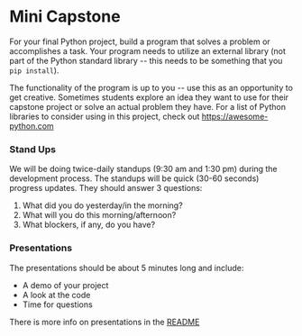 # Mini Capstone

For your final Python project, build a program that solves a problem or accomplishes a task. Your program needs to utilize an external library (not part of the Python standard library -- this needs to be something that you `pip install`).  

The functionality of the program is up to you -- use this as an opportunity to get creative. Sometimes students explore an idea they want to use for their capstone project or solve an actual problem they have. For a list of Python libraries to consider using in this project, check out https://awesome-python.com

### Stand Ups

We will be doing twice-daily standups (9:30 am and 1:30 pm) during the development process.  The standups will be quick (30-60 seconds) progress updates.  They should answer 3 questions:
1. What did you do yesterday/in the morning?
2. What will you do this morning/afternoon?
3. What blockers, if any, do you have?

### Presentations
The presentations should be about 5 minutes long and include:
* A demo of your project
* A look at the code
* Time for questions

There is more info on presentations in the [README](../../README.md#student-presentations)
